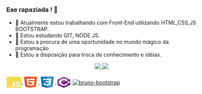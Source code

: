 ###  Eae rapaziada ! 👋

- 🔭 Atualmente estou trabalhando com Front-End utilizando HTML,CSS,JS BOOTSTRAP.
- 🌱 Estou estudando GIT, NODE JS.
- 👯 Estou a procura de uma oportunidade no mundo mágico da programação
- 💬 Estou a disposição para troca de conhecimento e idéias.

<div align="center">
  <a href="https://github.com/BrunoRochaMantovani">
  <img height="180em" src="https://github-readme-stats.vercel.app/api?username=BrunoRochaMantovani&show_icons=true&theme=dark&include_all_commits=true&count_private=true"/>
  <img height="180em" src="https://github-readme-stats.vercel.app/api/top-langs/?username=BrunoRochaMantovani&layout=compact&langs_count=7&theme=dark"/>
</div>
<div style="display: inline_block"><br>
  <img align="center" alt="bruno-Js" height="30" width="40" src="https://raw.githubusercontent.com/devicons/devicon/master/icons/javascript/javascript-plain.svg">
  <img align="center" alt="bruno-HTML" height="30" width="40" src="https://raw.githubusercontent.com/devicons/devicon/master/icons/html5/html5-original.svg">
  <img align="center" alt="bruno-CSS" height="30" width="40" src="https://raw.githubusercontent.com/devicons/devicon/master/icons/css3/css3-original.svg">
  <img align="center" alt="bruno-Csharp" height="30" width="40" src="https://raw.githubusercontent.com/devicons/devicon/master/icons/csharp/csharp-original.svg">
  <img align="center" alt="bruno-bootstrap" height="40" width="40" src="https://cdn.jsdelivr.net/gh/devicons/devicon/icons/bootstrap/bootstrap-original.svg" />

</div>
